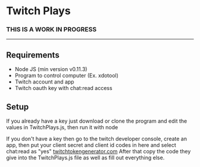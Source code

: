 # Twitch Plays

### THIS IS A WORK IN PROGRESS

---

## Requirements

- Node JS (min version v0.11.3)
- Program to control computer (Ex. xdotool)
- Twitch account and app
- Twitch oauth key with chat:read access

## Setup

If you already have a key just download or clone the program and edit the values in TwitchPlays.js, then run it with node

If you don't have a key then go to the twitch developer console, create an app, then put your client secret and client id codes in here and select chat:read as "yes" [twitchtokengenerator.com](https://twitchtokengenerator.com/)
After that copy the code they give into the TwitchPlays.js file as well as fill out everything else.
